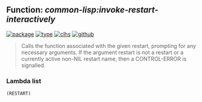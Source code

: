 ## Function: ***common-lisp:invoke-restart-interactively***
[![package](https://img.shields.io/badge/Package-COMMON--LISP-5f9ea0.svg?style=social&colorA=999999)](../) [![type](https://img.shields.io/badge/Type-Function-5f9ea0.svg?style=social&colorA=999999)](../#function) [![clhs](https://img.shields.io/badge/CLHS-INVOKE--RESTART--INTERACTIVELY-5f9ea0.svg?style=social&colorA=999999)](http://www.lispworks.com/documentation/HyperSpec/Body/f_invo_2.htm) [![github](https://img.shields.io/badge/GitHub-View_the_source-5f9ea0.svg?style=social&colorA=999999&logo=github)](https://github.com/sbcl/sbcl/blob/master/src/code/target-error.lisp/) 

> Calls the function associated with the given restart, prompting for any
> necessary arguments. If the argument restart is not a restart or a
> currently active non-NIL restart name, then a CONTROL-ERROR is signalled.

### Lambda list
```
(RESTART)
```

